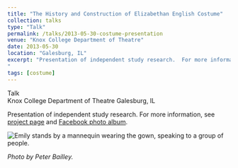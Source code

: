 ```yaml
---
title: "The History and Construction of Elizabethan English Costume"
collection: talks
type: "Talk"
permalink: /talks/2013-05-30-costume-presentation
venue: "Knox College Department of Theatre"
date: 2013-05-30
location: "Galesburg, IL"
excerpt: "Presentation of independent study research.  For more information, see [project page](https://emhastings.github.io/costuming/ind-study-gown/) and [Facebook photo album](https://www.facebook.com/media/set/?set=a.432146646877542.1073741825.100002466328041&type=1&l=1c4cc4c189).  
"
tags: [costume]
---
```


Talk  
Knox College Department of Theatre
Galesburg, IL

Presentation of independent study research.  For more information, see [project page](https://emhastings.github.io/costuming/ind-study-gown/) and [Facebook photo album](https://www.facebook.com/media/set/?set=a.432146646877542.1073741825.100002466328041&amp;type=1&amp;l=1c4cc4c189).

![Emily stands by a mannequin wearing the gown, speaking to a group of people.](https://emhastings.github.io/images/gown-presentation-1.jpg)

_Photo by Peter Bailley._
